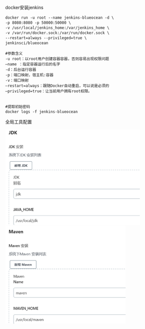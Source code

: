 docker安装jenkins

```shell
docker run -u root --name jenkins-blueocean -d \
-p 8080:8080 -p 50000:50000 \
-v /usr/local/jenkins_home:/var/jenkins_home \
-v /var/run/docker.sock:/var/run/docker.sock \
--restart=always --privileged=true \
jenkinsci/blueocean

#参数含义
-u root：以root用户创建容器容器，否则容易出现权限问题
–name ：指定容器运行后的名字
-d：后台运行容器
-p：端口映射，宿主机:容器
-v：端口映射
–restart=always：跟随Docker自动重启，可以说是必须的
–privileged=true：让当前用户拥有root权限。


#提取初始密码
docker logs -f jenkins-blueocean
```





全局工具配置

<img src="assets/image-20230613114110422.png" alt="image-20230613114110422" style="zoom:67%;" />

<img src="assets/image-20230613114121310.png" alt="image-20230613114121310" style="zoom:67%;" />